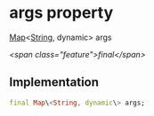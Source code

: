 


# args property







[Map](https:api.flutter.dev/flutter/dart-core/Map-class.html)&lt;[String](https:api.flutter.dev/flutter/dart-core/String-class.html), dynamic\> args
  
_\<span class="feature"\>final\</span\>_






## Implementation

```dart
final Map\<String, dynamic\> args;
```







